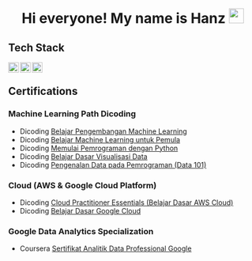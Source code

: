 <h1 align="center">Hi everyone! My name is Hanz <img src="https://raw.githubusercontent.com/MartinHeinz/MartinHeinz/master/wave.gif" width="30px"></h1>


## Tech Stack
<a href="https://www.python.org/"><img align="left" alt="Python" title="Python" width="21px" src="https://upload.wikimedia.org/wikipedia/commons/thumb/c/c3/Python-logo-notext.svg/110px-Python-logo-notext.svg.png?20100317150552" /></a>
<a href="https://www.r-project.org/"><img align="left" alt="R" title="R" width="21px" src="https://upload.wikimedia.org/wikipedia/commons/thumb/1/1b/R_logo.svg/1200px-R_logo.svg.png" alt="R logo.svg" /></a>
<a href="https://www.tableau.com/"><img align="left" alt="Tableau" title="Tableau" width="21px" src="https://iconape.com/wp-content/files/zt/110872/png/tableau-software.png" /></a>
<br>

## Certifications
### Machine Learning Path Dicoding
- Dicoding [Belajar Pengembangan Machine Learning](https://www.dicoding.com/certificates/JLX1L7EVJX72)
- Dicoding [Belajar Machine Learning untuk Pemula](https://www.dicoding.com/certificates/1OP85NK9VPQK)
- Dicoding [Memulai Pemrograman dengan Python](https://www.dicoding.com/certificates/JLX1L25OGX72)
- Dicoding [Belajar Dasar Visualisasi Data](https://www.dicoding.com/certificates/ERZRMJY42PYV)
- Dicoding [Pengenalan Data pada Pemrograman (Data 101)](https://www.dicoding.com/certificates/1RXYO0G1KPVM)
### Cloud (AWS & Google Cloud Platform)
- Dicoding [Cloud Practitioner Essentials (Belajar Dasar AWS Cloud)](https://www.dicoding.com/certificates/L4PQ31852PO1)
- Dicoding [Belajar Dasar Google Cloud](https://www.dicoding.com/certificates/JLX1L4R4JX72)
### Google Data Analytics Specialization
- Coursera [Sertifikat Analitik Data Professional Google](https://www.coursera.org/account/accomplishments/specialization/certificate/UB8Y3JDAQ33V)

<!--
- Coursera [Dasar-dasar Analitik Data: Data, Data di Mana-mana](https://www.coursera.org/account/accomplishments/certificate/LL6LN4KESCFG)
- Coursera [Ajukan Pertanyaan untuk Mengambil Keputusan Berdasarkan Data](https://www.coursera.org/account/accomplishments/certificate/JNN6J868PENL)
- Coursera [Mempersiapkan Data untuk Eksplorasi](https://www.coursera.org/account/accomplishments/certificate/M4ZNSMY5PYFU)
- Coursera [Memproses Data dari Kotor ke Bersih](https://www.coursera.org/account/accomplishments/certificate/LT89YGAWZQBQ)
- Coursera [Menganalisis Data untuk Menjawab Pertanyaan](https://www.coursera.org/account/accomplishments/certificate/E459EWAUDDKE)
- Coursera [Berbagi Data Melalui Seni Visualisasi](https://www.coursera.org/account/accomplishments/certificate/LJM8EU6WTE5R)
- Coursera [Analisis Data dengan Pemrograman R](https://www.coursera.org/account/accomplishments/certificate/DWE3QNS59AZ2)
- Coursera [Proyek Akhir Analitis Data Google: Selesaikan Sebuah Studi Kasus](https://www.coursera.org/account/accomplishments/certificate/LJGZKGNGYXBS)
### Hi there 👋
**Hannz07/Hannz07** is a ✨ _special_ ✨ repository because its `README.md` (this file) appears on your GitHub profile.

Here are some ideas to get you started:

- 🔭 I’m currently working on ...
- 🌱 I’m currently learning ...
- 👯 I’m looking to collaborate on ...
- 🤔 I’m looking for help with ...
- 💬 Ask me about ...
- 📫 How to reach me: ...
- 😄 Pronouns: ...
- ⚡ Fun fact: ...
-->
